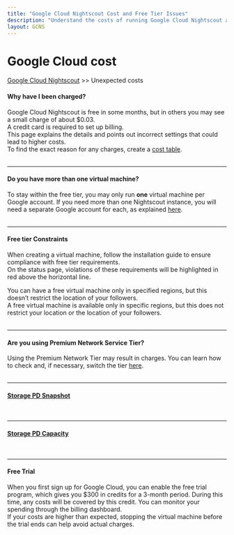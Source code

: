 ```yaml
---
title: "Google Cloud Nightscout Cost and Free Tier Issues"
description: "Understand the costs of running Google Cloud Nightscout and why your VM may not qualify for the free tier. Covers regions, multiple accounts, snapshots, and network tier settings."
layout: GCNS
---
```


# Google Cloud cost  
[Google Cloud Nightscout](./GoogleCloud.md) >> Unexpected costs    
  
#### **Why have I been charged?**  
Google Cloud Nightscout is free in some months, but in others you may see a small charge of about $0.03.  
A credit card is required to set up billing.  
This page explains the details and points out incorrect settings that could lead to higher costs.  
To find the exact reason for any charges, create a [cost table](./CostTable.md).   
<br/>  
  
---  
  
#### **Do you have more than one virtual machine?**  
To stay within the free tier, you may only run **one** virtual machine per Google account. If you need more than one Nightscout instance, you will need a separate Google account for each, as explained [here](./MultipleAccounts.md).  
<br/>  
  
---  
  
#### **Free tier Constraints**
When creating a virtual machine, follow the installation guide to ensure compliance with free tier requirements.  
On the status page, violations of these requirements will be highlighted in red above the horizontal line.  
  
You can have a free virtual machine only in specified regions, but this doesn’t restrict the location of your followers.  
A free virtual machine is available only in specific regions, but this does not restrict your location or the location of your followers.  
<br/>    
  
---  
  
#### **Are you using Premium Network Service Tier?**  
Using the Premium Network Tier may result in charges.  You can learn how to check and, if necessary, switch the tier [here](./GCNS/SwitchNetworkTier.md).  
<br/>  
  
---  
  
#### **[Storage PD Snapshot](./SnapshotCost.md)**
<br/>  

---  

#### **[Storage PD Capacity](./StoragePDCap.md)**
<br/>  
  
---  
  
#### **Free Trial**
When you first sign up for Google Cloud, you can enable the free trial program, which gives you $300 in credits for a 3-month period. During this time, any costs will be covered by this credit. You can monitor your spending through the billing dashboard.  
If your costs are higher than expected, stopping the virtual machine before the trial ends can help avoid actual charges.  
